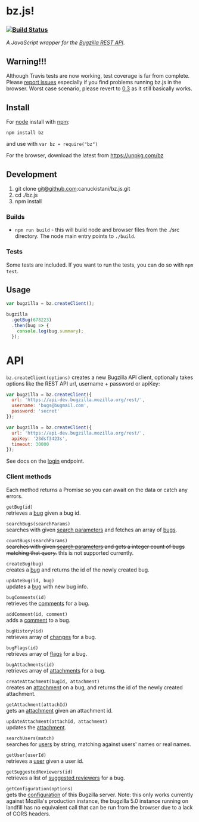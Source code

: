 # bz.js! 

### [![Build Status](https://travis-ci.org/canuckistani/bz.js.png)](https://travis-ci.org/canuckistani/bz.js)

*A JavaScript wrapper for the [Bugzilla REST API](https://wiki.mozilla.org/Bugzilla:REST_API)*.

## Warning!!!

Although Travis tests are now working, test coverage is far from complete. Please [report issues](https://github.com/canuckistani/bz.js/issues) especially if you find problems running bz.js in the browser. Worst case scenario, please revert to [0.3](https://github.com/canuckistani/bz.js/tree/0.3x) as it still basically works.

## Install
For [node](http://nodejs.org) install with [npm](http://npmjs.org):

```
npm install bz
```

and use with `var bz = require("bz")`

For the browser, download the latest from https://unpkg.com/bz 

## Development

1. git clone git@github.com:canuckistani/bz.js.git
2. cd ./bz.js
3. npm install

### Builds

- `npm run build` - this will build node and browser files from the ./src directory. The node main entry points to `./build`.

### Tests

Some tests are included. If you want to run the tests, you can do so with `npm test`.

## Usage

```javascript
var bugzilla = bz.createClient();

bugzilla
  .getBug(678223)
  .then(bug => {
    console.log(bug.summary);
  });
```

# API
`bz.createClient(options)`
creates a new Bugzilla API client, optionally takes options like the REST API url, username + password or apiKey:

```javascript
var bugzilla = bz.createClient({
  url: 'https://api-dev.bugzilla.mozilla.org/rest/',
  username: 'bugs@bugmail.com',
  password: 'secret'
});
```

```javascript
var bugzilla = bz.createClient({
  url: 'https://api-dev.bugzilla.mozilla.org/rest/',
  apiKey: '23dsf3423s',
  timeout: 30000
});
```

See docs on the [login][bugzilla-login] endpoint.

### Client methods
Each method returns a Promise so you can await on the data or catch any errors.

`getBug(id)`  
retrieves a [bug](https://wiki.mozilla.org/Bugzilla:REST_API:Objects#Bug) given a bug id.

`searchBugs(searchParams)`  
searches with given [search parameters](https://wiki.mozilla.org/Bugzilla:REST_API:Search) and fetches an array of [bugs](https://wiki.mozilla.org/Bugzilla:REST_API:Objects#Bug).

`countBugs(searchParams)`  
<del>searches with given [search parameters](https://wiki.mozilla.org/Bugzilla:REST_API:Search) and gets a integer count of bugs matching that query.</del> this is not supported currently.

`createBug(bug)`  
creates a [bug](https://wiki.mozilla.org/Bugzilla:REST_API:Objects#Bug) and returns the id of the newly created bug.

`updateBug(id, bug)`  
updates a [bug](https://wiki.mozilla.org/Bugzilla:REST_API:Objects#Bug) with new bug info.

`bugComments(id)`  
retrieves the [comments](https://wiki.mozilla.org/Bugzilla:REST_API:Objects#Comment) for a bug.

`addComment(id, comment)`  
adds a [comment](https://wiki.mozilla.org/Bugzilla:REST_API:Objects#Comment) to a bug.

`bugHistory(id)`  
retrieves array of [changes](https://wiki.mozilla.org/Bugzilla:REST_API:Objects#ChangeSet) for a bug.

`bugFlags(id)`  
retrieves array of [flags](https://wiki.mozilla.org/Bugzilla:REST_API:Objects#Flag) for a bug.

`bugAttachments(id)`  
retrieves array of [attachments](https://wiki.mozilla.org/Bugzilla:REST_API:Objects#Attachment) for a bug.

`createAttachment(bugId, attachment)`  
creates an [attachment](https://wiki.mozilla.org/Bugzilla:REST_API:Objects#Attachment) on a bug, and returns the id of the newly created attachment.

`getAttachment(attachId)`  
gets an [attachment](https://wiki.mozilla.org/Bugzilla:REST_API:Objects#Attachment) given an attachment id.

`updateAttachment(attachId, attachment)`  
updates the [attachment](https://wiki.mozilla.org/Bugzilla:REST_API:Objects#Attachment).

`searchUsers(match)`  
searches for [users](https://wiki.mozilla.org/Bugzilla:REST_API:Objects#User) by string, matching against users' names or real names.
 
`getUser(userId)`  
retrieves a [user](https://wiki.mozilla.org/Bugzilla:REST_API:Objects#User) given a user id.

`getSuggestedReviewers(id)`  
retrieves a list of [suggested reviewers](https://wiki.mozilla.org/Bugzilla:BzAPI:Objects#Suggested_Reviewer) for a bug.

`getConfiguration(options)`  
gets the [configuration](https://wiki.mozilla.org/Bugzilla:REST_API:Objects:Configuration) of this Bugzilla server. Note: this only works currently against Mozilla's production instance, the bugzilla 5.0 instance running on landfill has no equivalent call that can be run from the browser due to a lack of CORS headers.

[bugzilla-login]: https://wiki.mozilla.org/Bugzilla:REST_API
